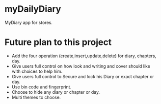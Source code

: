 # myDailyDiary
MyDiary  app for stores.
# Future plan to this project
- Add the four operation (create,insert,update,delete) for diary, chapters, day.
- Give users full control on how look and writing and cover should like with choices to help him.
- Give users full control to Secure and lock his Diary or exact chapter or day.
- Use bin code and fingerprint.
- Choose to hide any diary or chapter or day. 
- Multi themes to choose.

